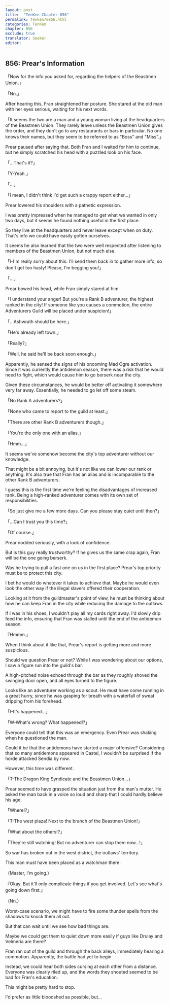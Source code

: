 ```yaml
---
layout: post
title:  "TenKen Chapter 856"
permalink: Tenken/0856.html
categories: TenKen
chapter: 856
exclude: true
translator: Seeker
editor: 
---
```

<h2>856: Prear's Information</h2>

「Now for the info you asked for, regarding the helpers of the Beastmen Union.」

「Nn.」

After hearing this, Fran straightened her posture. She stared at the old man with her eyes serious, waiting for his next words.

「It seems the two are a man and a young woman living at the headquarters of the Beastmen Union. They rarely leave unless the Beastmen Union gives the order, and they don't go to any restaurants or bars in particular. No one knows their names, but they seem to be referred to as "Boss" and "Miss".」

Prear paused after saying that. Both Fran and I waited for him to continue, but he simply scratched his head with a puzzled look on his face.

「...That's it?」

「Y-Yeah.」

「...」

「I mean, I didn't think I'd get such a crappy report either...」

Prear lowered his shoulders with a pathetic expression.

I was pretty impressed when he managed to get what we wanted in only two days, but it seems he found nothing useful in the first place.

So they live at the headquarters and never leave except when on duty. That's info we could have easily gotten ourselves.

It seems he also learned that the two were well respected after listening to members of the Beastmen Union, but not much else.

「I-I'm really sorry about this. I'll send them back in to gather more info, so don't get too hasty! Please, I'm begging you!」

「...」

Prear bowed his head, while Fran simply stared at him.

「I understand your anger! But you're a Rank B adventurer, the highest ranked in the city! If someone like you causes a commotion, the entire Adventurers Guild will be placed under suspicion!」

「...Ashwrath should be here.」

「He's already left town.」

「Really?」

「Well, he said he'll be back soon enough.」

Apparently, he sensed the signs of his oncoming Mad Ogre activation. Since it was currently the antidemon season, there was a risk that he would need to fight, which would cause him to go berserk near the city.

Given these circumstances, he would be better off activating it somewhere very far away. Essentially, he needed to go let off some steam.

「No Rank A adventurers?」

「None who came to report to the guild at least.」

「There are other Rank B adventurers though.」

「You're the only one with an alias.」

「Hmm...」

It seems we've somehow become the city's top adventurer without our knowledge.

That might be a bit annoying, but it's not like we can lower our rank or anything. It's also true that Fran has an alias and is incomparable to the other Rank B adventurers.

I guess this is the first time we're feeling the disadvantages of increased rank. Being a high-ranked adventurer comes with its own set of responsibilities.

「So just give me a few more days. Can you please stay quiet until then?」

「...Can I trust you this time?」

「Of course.」

Prear nodded seriously, with a look of confidence.

But is this guy really trustworthy? If he gives us the same crap again, Fran will be the one going berserk.

Was he trying to pull a fast one on us in the first place? Prear's top priority must be to protect this city.

I bet he would do whatever it takes to achieve that. Maybe he would even look the other way if the illegal slavers offered their cooperation.

Looking at it from the guildmaster's point of view, he must be thinking about how he can keep Fran in the city while reducing the damage to the outlaws.

If I was in his shoes, I wouldn't play all my cards right away. I'd slowly drip feed the info, ensuring that Fran was stalled until the end of the antidemon season.

『Hmmm.』

When I think about it like that, Prear's report is getting more and more suspicious.

Should we question Prear or not? While I was wondering about our options, I saw a figure run into the guild's bar.

A high-pitched noise echoed through the bar as they roughly shoved the swinging door open, and all eyes turned to the figure.

Looks like an adventurer working as a scout. He must have come running in a great hurry, since he was gasping for breath with a waterfall of sweat dripping from his forehead.

「I-It's happened...」

「W-What's wrong? What happened!?」

Everyone could tell that this was an emergency. Even Prear was shaking when he questioned the man.

Could it be that the antidemons have started a major offensive? Considering that so many antidemons appeared in Castel, I wouldn't be surprised if the horde attacked Sendia by now.

However, this time was different.

「T-The Dragon King Syndicate and the Beastmen Union...」

Prear seemed to have grasped the situation just from the man's mutter. He asked the man back in a voice so loud and sharp that I could hardly believe his age.

「Where!?」

「T-The west plaza! Next to the branch of the Beastmen Union!」

「What about the others!?」

「They're still watching! But no adventurer can stop them now...!」

So war has broken out in the west district, the outlaws' territory.

This man must have been placed as a watchman there.

（Master, I'm going.）

『Okay. But it'll only complicate things if you get involved. Let's see what's going down first.』

（Nn.）

Worst-case scenario, we might have to fire some thunder spells from the shadows to knock them all out.

But that can wait until we see how bad things are.

Maybe we could get them to quiet down more easily if guys like Drulay and Velmeria are there?

Fran ran out of the guild and through the back alleys, immediately hearing a commotion. Apparently, the battle had yet to begin.

Instead, we could hear both sides cursing at each other from a distance. Everyone was clearly riled up, and the words they shouted seemed to be bad for Fran's education.

This might be pretty hard to stop.

I'd prefer as little bloodshed as possible, but...



